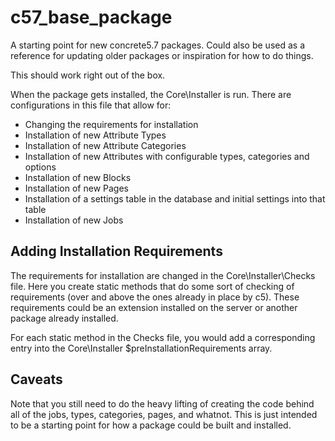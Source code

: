 c57_base_package
================

A starting point for new concrete5.7 packages. Could also be used as a reference for updating older packages or inspiration for how to do things.

This should work right out of the box.

When the package gets installed, the Core\Installer is run. There are configurations in this file that allow for:
* Changing the requirements for installation
* Installation of new Attribute Types
* Installation of new Attribute Categories
* Installation of new Attributes with configurable types, categories and options
* Installation of new Blocks
* Installation of new Pages
* Installation of a settings table in the database and initial settings into that table
* Installation of new Jobs

Adding Installation Requirements
--------------------------------
The requirements for installation are changed in the Core\Installer\Checks file. Here you create static methods that do some sort of checking of requirements (over and above the ones already in place by c5). These requirements could be an extension installed on the server or another package already installed.

For each static method in the Checks file, you would add a corresponding entry into the Core\Installer $preInstallationRequirements array.

Caveats
-------
Note that you still need to do the heavy lifting of creating the code behind all of the jobs, types, categories, pages, and whatnot. This is just intended to be a starting point for how a package could be built and installed.
